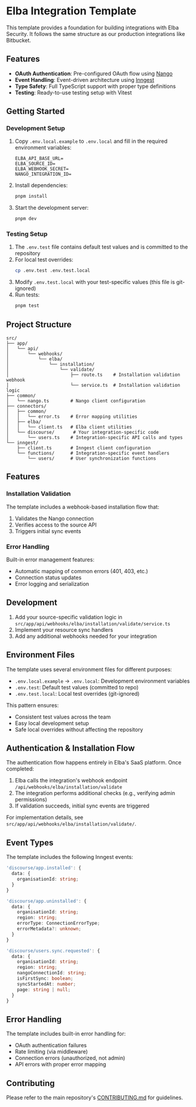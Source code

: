 # Elba Integration Template

This template provides a foundation for building integrations with Elba Security. It follows the same structure as our production integrations like Bitbucket.

## Features

- **OAuth Authentication**: Pre-configured OAuth flow using [Nango](https://nango.dev/)
- **Event Handling**: Event-driven architecture using [Inngest](https://www.inngest.com/)
- **Type Safety**: Full TypeScript support with proper type definitions
- **Testing**: Ready-to-use testing setup with Vitest

## Getting Started

### Development Setup

1. Copy `.env.local.example` to `.env.local` and fill in the required environment variables:

   ```
   ELBA_API_BASE_URL=
   ELBA_SOURCE_ID=
   ELBA_WEBHOOK_SECRET=
   NANGO_INTEGRATION_ID=
   ```

2. Install dependencies:

   ```bash
   pnpm install
   ```

3. Start the development server:
   ```bash
   pnpm dev
   ```

### Testing Setup

1. The `.env.test` file contains default test values and is committed to the repository
2. For local test overrides:
   ```bash
   cp .env.test .env.test.local
   ```
3. Modify `.env.test.local` with your test-specific values (this file is git-ignored)
4. Run tests:
   ```bash
   pnpm test
   ```

## Project Structure

```
src/
├── app/
│   └── api/
│       └── webhooks/
│           └── elba/
│               └── installation/
│                   └── validate/
│                       ├── route.ts    # Installation validation webhook
│                       └── service.ts  # Installation validation logic
├── common/
│   └── nango.ts        # Nango client configuration
├── connectors/
│   ├── common/
│   │   └── error.ts    # Error mapping utilities
│   ├── elba/
│   │   └── client.ts   # Elba client utilities
│   └── discourse/       # Your integration-specific code
│       └── users.ts    # Integration-specific API calls and types
└── inngest/
    ├── client.ts       # Inngest client configuration
    └── functions/      # Integration-specific event handlers
        └── users/      # User synchronization functions
```

## Features

### Installation Validation

The template includes a webhook-based installation flow that:

1. Validates the Nango connection
2. Verifies access to the source API
3. Triggers initial sync events

### Error Handling

Built-in error management features:

- Automatic mapping of common errors (401, 403, etc.)
- Connection status updates
- Error logging and serialization

## Development

1. Add your source-specific validation logic in `src/app/api/webhooks/elba/installation/validate/service.ts`
2. Implement your resource sync handlers
3. Add any additional webhooks needed for your integration

## Environment Files

The template uses several environment files for different purposes:

- `.env.local.example` → `.env.local`: Development environment variables
- `.env.test`: Default test values (committed to repo)
- `.env.test.local`: Local test overrides (git-ignored)

This pattern ensures:

- Consistent test values across the team
- Easy local development setup
- Safe local overrides without affecting the repository

## Authentication & Installation Flow

The authentication flow happens entirely in Elba's SaaS platform. Once completed:

1. Elba calls the integration's webhook endpoint `/api/webhooks/elba/installation/validate`
2. The integration performs additional checks (e.g., verifying admin permissions)
3. If validation succeeds, initial sync events are triggered

For implementation details, see `src/app/api/webhooks/elba/installation/validate/`.

## Event Types

The template includes the following Inngest events:

```typescript
'discourse/app.installed': {
  data: {
    organisationId: string;
  }
}

'discourse/app.uninstalled': {
  data: {
    organisationId: string;
    region: string;
    errorType: ConnectionErrorType;
    errorMetadata?: unknown;
  }
}

'discourse/users.sync.requested': {
  data: {
    organisationId: string;
    region: string;
    nangoConnectionId: string;
    isFirstSync: boolean;
    syncStartedAt: number;
    page: string | null;
  }
}
```

## Error Handling

The template includes built-in error handling for:

- OAuth authentication failures
- Rate limiting (via middleware)
- Connection errors (unauthorized, not admin)
- API errors with proper error mapping

## Contributing

Please refer to the main repository's [CONTRIBUTING.md](../../CONTRIBUTING.md) for guidelines.
